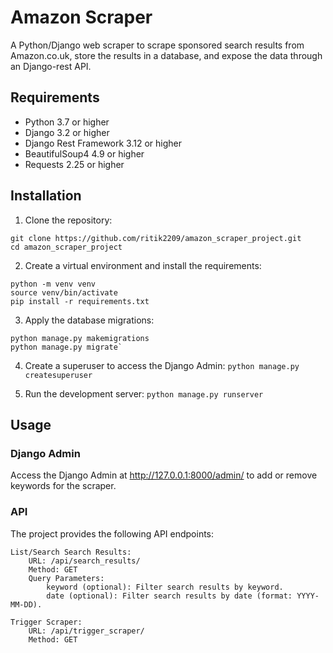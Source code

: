 # Amazon Scraper

A Python/Django web scraper to scrape sponsored search results from Amazon.co.uk, store the results in a database, and expose the data through an Django-rest API.

## Requirements

- Python 3.7 or higher
- Django 3.2 or higher
- Django Rest Framework 3.12 or higher
- BeautifulSoup4 4.9 or higher
- Requests 2.25 or higher

## Installation

1. Clone the repository:
```
git clone https://github.com/ritik2209/amazon_scraper_project.git
cd amazon_scraper_project
```

2. Create a virtual environment and install the requirements:

``` 
python -m venv venv
source venv/bin/activate
pip install -r requirements.txt
```

3. Apply the database migrations:
```
python manage.py makemigrations
python manage.py migrate`
```

4. Create a superuser to access the Django Admin:
```python manage.py createsuperuser```

5. Run the development server:
```python manage.py runserver ```



## Usage
### Django Admin

Access the Django Admin at http://127.0.0.1:8000/admin/ to add or remove keywords for the scraper.

### API

The project provides the following API endpoints:

    List/Search Search Results:
        URL: /api/search_results/
        Method: GET
        Query Parameters:
            keyword (optional): Filter search results by keyword.
            date (optional): Filter search results by date (format: YYYY-MM-DD).

    Trigger Scraper:
        URL: /api/trigger_scraper/
        Method: GET



